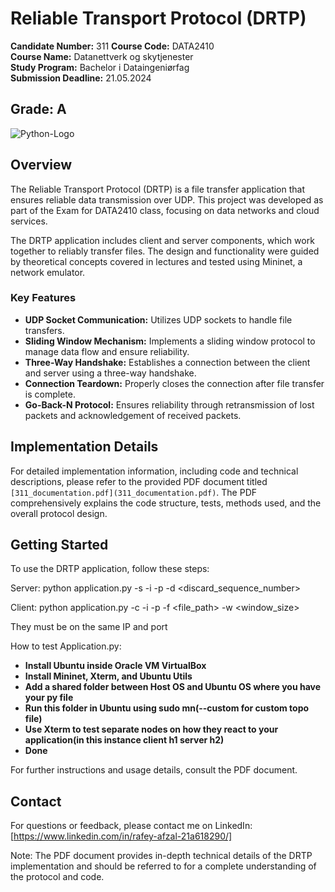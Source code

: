 # Reliable Transport Protocol (DRTP)

**Candidate Number:** 311 
**Course Code:** DATA2410  
**Course Name:** Datanettverk og skytjenester  
**Study Program:** Bachelor i Dataingeniørfag  
**Submission Deadline:** 21.05.2024
## **Grade:** A

![Python-Logo](https://learnersgalaxy.ai/wp-content/uploads/2024/01/Python-Symbol.png)

## Overview

The Reliable Transport Protocol (DRTP) is a file transfer application that ensures reliable data transmission over UDP. This project was developed as part of the Exam for DATA2410 class, focusing on data networks and cloud services.

The DRTP application includes client and server components, which work together to reliably transfer files. The design and functionality were guided by theoretical concepts covered in lectures and tested using Mininet, a network emulator.

### Key Features

- **UDP Socket Communication:** Utilizes UDP sockets to handle file transfers.
- **Sliding Window Mechanism:** Implements a sliding window protocol to manage data flow and ensure reliability.
- **Three-Way Handshake:** Establishes a connection between the client and server using a three-way handshake.
- **Connection Teardown:** Properly closes the connection after file transfer is complete.
- **Go-Back-N Protocol:** Ensures reliability through retransmission of lost packets and acknowledgement of received packets.

## Implementation Details

For detailed implementation information, including code and technical descriptions, please refer to the provided PDF document titled `[311_documentation.pdf](311_documentation.pdf)`. The PDF comprehensively explains the code structure, tests, methods used, and the overall protocol design.

## Getting Started

To use the DRTP application, follow these steps:

Server:
python application.py -s -i <ip> -p <port> -d <discard_sequence_number>

Client:
python application.py -c -i <ip> -p <port> -f <file_path> -w <window_size>

They must be on the same IP and port

How to test Application.py:
- **Install Ubuntu inside Oracle VM VirtualBox**
- **Install Mininet, Xterm, and Ubuntu Utils**
- **Add a shared folder between Host OS and Ubuntu OS where you have your py file**
- **Run this folder in Ubuntu using sudo mn(--custom for custom topo file)**
- **Use Xterm to test separate nodes on how they react to your application(in this instance client h1 server h2)**
- **Done**

For further instructions and usage details, consult the PDF document.

## Contact
For questions or feedback, please contact me on LinkedIn: [https://www.linkedin.com/in/rafey-afzal-21a618290/]

Note: The PDF document provides in-depth technical details of the DRTP implementation and should be referred to for a complete understanding of the protocol and code.

